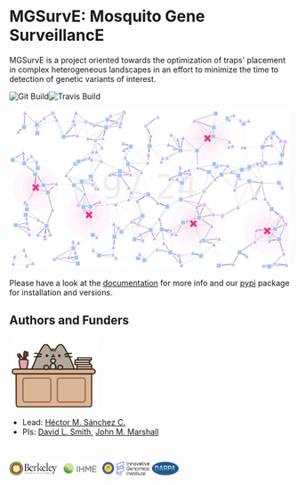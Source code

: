 # MGSurvE: Mosquito Gene SurveillancE


MGSurvE is a project oriented towards the optimization of traps' placement in complex heterogeneous landscapes in an effort to minimize the time to detection of genetic variants of interest.

![Git Build](https://github.com/Chipdelmal/MGSurvE/actions/workflows/main.yml/badge.svg)![Travis Build](https://github.com/Chipdelmal/MGSurvE/actions/workflows/main.yml/badge.svg)

![landscape](https://github.com/Chipdelmal/MGSurvE/raw/main/img/demo.jpg)


Please have a look at the [documentation](https://chipdelmal.github.io/MGSurvE/) for more info and our [pypi](https://pypi.org/project/MGSurvE/) package for installation and versions.

## Authors and Funders

<img src="https://raw.githubusercontent.com/Chipdelmal/pyMSync/master/media/pusheen.jpg" height="130px" align="middle"><br>

* Lead: [Héctor M. Sánchez C.](https://chipdelmal.github.io/blog/)
* PIs: [David L. Smith](http://www.healthdata.org/about/david-smith), [John M. Marshall](https://publichealth.berkeley.edu/people/john-marshall/)
<br>

<img src="https://github.com/Chipdelmal/MGSurvE/raw/main/img/berkeley.jpg" height="25px"> <img src="https://github.com/Chipdelmal/MGSurvE/raw/main/img/IHME.jpg" height="25px">  <img src="https://github.com/Chipdelmal/MGSurvE/raw/main/img/UCIMI.png" height="25px"> <img src="https://github.com/Chipdelmal/MGSurvE/raw/main/img/IGI.png" height="25px"> <img src="https://github.com/Chipdelmal/MGSurvE/raw/main/img/DARPA.jpg" height="25px">

